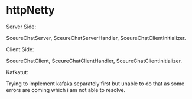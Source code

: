 # httpNetty

Server Side:

SceureChatServer, 
SceureChatServerHandler, 
SceureChatClientInitializer.

Client Side:

SceureChatClient, 
SceureChatClientHandler, 
SceureChatClientInitializer. 

Kafkatut:

Trying to implement kafaka separately first but unable to do that as some errors are coming which i am not able to resolve.
